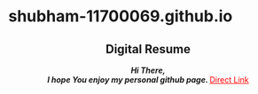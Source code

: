 <h1>shubham-11700069.github.io</h1>


<h2 align="center">Digital Resume</h2>

<p align="center">
  <b><i>Hi There, <br>I hope You enjoy my personal github page. 
    </i></b>
  <a href="https://shubham-11700069.github.io" style="color:red;">Direct Link</a>
</p>


